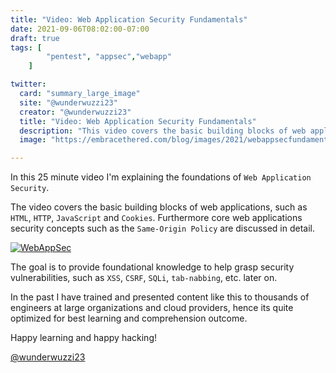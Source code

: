 ```yaml
---
title: "Video: Web Application Security Fundamentals"
date: 2021-09-06T08:02:00-07:00
draft: true
tags: [
        "pentest", "appsec","webapp"
    ]

twitter:
  card: "summary_large_image"
  site: "@wunderwuzzi23"
  creator: "@wunderwuzzi23"
  title: "Video: Web Application Security Fundamentals"
  description: "This video covers the basic building blocks of web applications, such as HTML, HTTP, JavaScript and Cookies."
  image: "https://embracethered.com/blog/images/2021/webappsecfundamentals.png"

---
```


In this 25 minute video I'm explaining the foundations of `Web Application Security`. 

The video covers the basic building blocks of web applications, such as `HTML`, `HTTP`, `JavaScript` and `Cookies`. Furthermore core web applications security concepts such as the `Same-Origin Policy` are discussed in detail. 

[![WebAppSec](/blog/images/2021/webappsecfundamentals.png)](https://www.youtube.com/watch?v=-7OX58nHPb8)

The goal is to provide foundational knowledge to help grasp security vulnerabilities, such as `XSS`, `CSRF`, `SQLi`, `tab-nabbing`, etc. later on.

In the past I have trained and presented content like this to thousands of engineers at large organizations and cloud providers, hence its quite optimized for best learning and comprehension outcome.

Happy learning and happy hacking!

[@wunderwuzzi23](https://twitter.com/wunderwuzzi23)